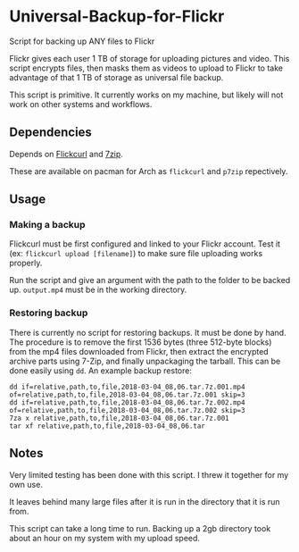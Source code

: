 # Universal-Backup-for-Flickr

Script for backing up ANY files to Flickr

Flickr gives each user 1 TB of storage for uploading pictures and video. This script encrypts files, then masks them as videos to upload to Flickr to take advantage of that 1 TB of storage as universal file backup.

This script is primitive. It currently works on my machine, but likely will not work on other systems and workflows.

## Dependencies

Depends on [Flickcurl](http://librdf.org/flickcurl/) and [7zip](http://www.7-zip.org/).

These are available on pacman for Arch as `flickcurl` and `p7zip` repectively.

## Usage

### Making a backup

Flickcurl must be first configured and linked to your Flickr account. Test it (ex: `flickcurl upload [filename]`) to make sure file uploading works properly.

Run the script and give an argument with the path to the folder to be backed up. `output.mp4` must be in the working directory.

### Restoring backup

There is currently no script for restoring backups. It must be done by hand. The procedure is to remove the first 1536 bytes (three 512-byte blocks) from the mp4 files downloaded from Flickr, then extract the encrypted archive parts using 7-Zip, and finally unpackaging the tarball. This can be done easily using `dd`. An example backup restore:

    dd if=relative,path,to,file,2018-03-04_08,06.tar.7z.001.mp4 of=relative,path,to,file,2018-03-04_08,06.tar.7z.001 skip=3
    dd if=relative,path,to,file,2018-03-04_08,06.tar.7z.002.mp4 of=relative,path,to,file,2018-03-04_08,06.tar.7z.002 skip=3
    7za x relative,path,to,file,2018-03-04_08,06.tar.7z.001
    tar xf relative,path,to,file,2018-03-04_08,06.tar

## Notes

Very limited testing has been done with this script. I threw it together for my own use.

It leaves behind many large files after it is run in the directory that it is run from.

This script can take a long time to run. Backing up a 2gb directory took about an hour on my system with my upload speed.
